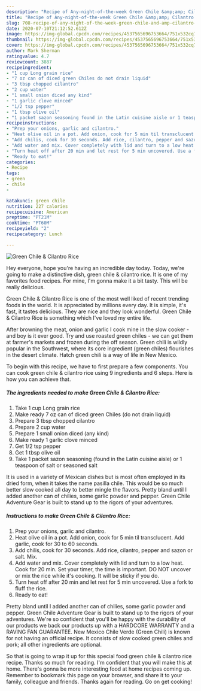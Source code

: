 ```yaml
---
description: "Recipe of Any-night-of-the-week Green Chile &amp;amp; Cilantro Rice"
title: "Recipe of Any-night-of-the-week Green Chile &amp;amp; Cilantro Rice"
slug: 708-recipe-of-any-night-of-the-week-green-chile-and-amp-cilantro-rice
date: 2020-07-10T21:12:52.612Z
image: https://img-global.cpcdn.com/recipes/4537565696753664/751x532cq70/green-chile-cilantro-rice-recipe-main-photo.jpg
thumbnail: https://img-global.cpcdn.com/recipes/4537565696753664/751x532cq70/green-chile-cilantro-rice-recipe-main-photo.jpg
cover: https://img-global.cpcdn.com/recipes/4537565696753664/751x532cq70/green-chile-cilantro-rice-recipe-main-photo.jpg
author: Mark Sherman
ratingvalue: 4.7
reviewcount: 3887
recipeingredient:
- "1 cup Long grain rice"
- "7 oz can of diced green Chiles do not drain liquid"
- "3 tbsp chopped cilantro"
- "2 cup water"
- "1 small onion diced any kind"
- "1 garlic clove minced"
- "1/2 tsp pepper"
- "1 tbsp olive oil"
- "1 packet sazon seasoning found in the Latin cuisine aisle or 1 teaspoon of salt or seasoned salt"
recipeinstructions:
- "Prep your onions, garlic and cilantro."
- "Heat olive oil in a pot. Add onion, cook for 5 min til transclucent. Add garlic, cook for 30 to 60 seconds."
- "Add chilis, cook for 30 seconds. Add rice, cilantro, pepper and sazon or salt. Mix."
- "Add water and mix. Cover completely with lid and turn to a low heat. Cook for 20 min. Set your timer, the time is important. DO NOT uncover or mix the rice while it&#39;s cooking. It will be sticky if you do."
- "Turn heat off after 20 min and let rest for 5 min uncovered. Use a fork to fluff the rice."
- "Ready to eat!"
categories:
- Recipe
tags:
- green
- chile
- 

katakunci: green chile  
nutrition: 227 calories
recipecuisine: American
preptime: "PT21M"
cooktime: "PT60M"
recipeyield: "2"
recipecategory: Lunch

---
```



![Green Chile &amp; Cilantro Rice](https://img-global.cpcdn.com/recipes/4537565696753664/751x532cq70/green-chile-cilantro-rice-recipe-main-photo.jpg)

Hey everyone, hope you're having an incredible day today. Today, we're going to make a distinctive dish, green chile &amp; cilantro rice. It is one of my favorites food recipes. For mine, I'm gonna make it a bit tasty. This will be really delicious.

Green Chile &amp; Cilantro Rice is one of the most well liked of recent trending foods in the world. It is appreciated by millions every day. It is simple, it's fast, it tastes delicious. They are nice and they look wonderful. Green Chile &amp; Cilantro Rice is something which I've loved my entire life.

After browning the meat, onion and garlic I cook mine in the slow cooker - and boy is it ever good. Try and use roasted green chiles - we can get them at farmer&#39;s markets and frozen during the off season. Green chili is wildly popular in the Southwest, where its core ingredient (green chiles) flourishes in the desert climate. Hatch green chili is a way of life in New Mexico.


To begin with this recipe, we have to first prepare a few components. You can cook green chile &amp; cilantro rice using 9 ingredients and 6 steps. Here is how you can achieve that.

<!--inarticleads1-->

##### The ingredients needed to make Green Chile &amp; Cilantro Rice:

1. Take 1 cup Long grain rice
1. Make ready 7 oz can of diced green Chiles (do not drain liquid)
1. Prepare 3 tbsp chopped cilantro
1. Prepare 2 cup water
1. Prepare 1 small onion diced (any kind)
1. Make ready 1 garlic clove minced
1. Get 1/2 tsp pepper
1. Get 1 tbsp olive oil
1. Take 1 packet sazon seasoning (found in the Latin cuisine aisle) or 1 teaspoon of salt or seasoned salt


It is used in a variety of Mexican dishes but is most often employed in its dried form, when it takes the name pasilla chile. This would be so much better slow cooked all day to better mingle the flavors. Pretty bland until I added another can of chilies, some garlic powder and pepper. Green Chile Adventure Gear is built to stand up to the rigors of your adventures. 

<!--inarticleads2-->

##### Instructions to make Green Chile &amp; Cilantro Rice:

1. Prep your onions, garlic and cilantro.
1. Heat olive oil in a pot. Add onion, cook for 5 min til transclucent. Add garlic, cook for 30 to 60 seconds.
1. Add chilis, cook for 30 seconds. Add rice, cilantro, pepper and sazon or salt. Mix.
1. Add water and mix. Cover completely with lid and turn to a low heat. Cook for 20 min. Set your timer, the time is important. DO NOT uncover or mix the rice while it&#39;s cooking. It will be sticky if you do.
1. Turn heat off after 20 min and let rest for 5 min uncovered. Use a fork to fluff the rice.
1. Ready to eat!


Pretty bland until I added another can of chilies, some garlic powder and pepper. Green Chile Adventure Gear is built to stand up to the rigors of your adventures. We&#39;re so confident that you&#39;ll be happy with the durability of our products we back our products up with a HARDCORE WARRANTY and a RAVING FAN GUARANTEE. New Mexico Chile Verde (Green Chili) is known for not having an official recipe. It consists of slow cooked green chiles and pork; all other ingredients are optional. 

So that is going to wrap it up for this special food green chile &amp; cilantro rice recipe. Thanks so much for reading. I'm confident that you will make this at home. There's gonna be more interesting food at home recipes coming up. Remember to bookmark this page on your browser, and share it to your family, colleague and friends. Thanks again for reading. Go on get cooking!
